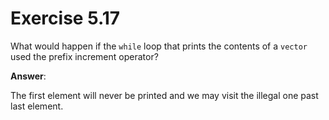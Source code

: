 # Exercise 5.17

What would happen if the `while` loop that prints the contents of a `vector` used the prefix increment operator?

**Answer**:

The first element will never be printed and we may visit the illegal one past last element.